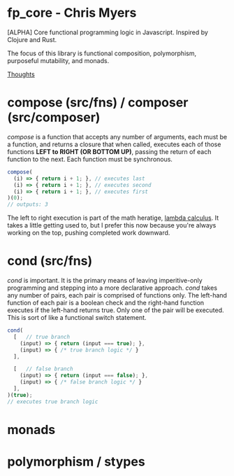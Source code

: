 # fp_core - Chris Myers
[ALPHA]
Core functional programming logic in Javascript. Inspired by Clojure and Rust.

The focus of this library is functional composition, polymorphism, purposeful mutability, and
monads.

[Thoughts](https://github.com/christopherbm/fp_core/blob/master/THOUGHTS.md)

# compose (src/fns) / composer (src/composer)
*compose* is a function that accepts any number of arguments, each must be a function, and returns 
a closure that when called, executes each of those functions **LEFT to RIGHT (OR BOTTOM UP)**, 
passing the return of each function to the next. Each function must be synchronous.

```javascript
compose(
  (i) => { return i + 1; }, // executes last
  (i) => { return i + 1; }, // executes second
  (i) => { return i + 1; }, // executes first
)(0);
// outputs: 3
```

The left to right execution is part of the math heratige, 
[lambda calculus](https://en.wikipedia.org/wiki/Lambda_calculus). It takes a little getting used to,
but I prefer this now because you're always working on the top, pushing completed work downward.

# cond (src/fns)
*cond* is important. It is the primary means of leaving imperitive-only programming and stepping into
a more declarative approach. *cond* takes any number of pairs, each pair is comprised of functions only.
The left-hand function of each pair is a boolean check and the right-hand function executes if the
left-hand returns true. Only one of the pair will be executed. This is sort of like a functional
switch statement.

```javascript
cond(
  [   // true branch
  	(input) => { return (input === true); },
  	(input) => { /* true branch logic */ }
  ],

  [   // false branch
  	(input) => { return (input === false); },
    (input) => { /* false branch logic */ }
  ],
)(true);
// executes true branch logic
```



# monads

# polymorphism / stypes